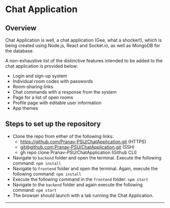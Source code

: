 # Chat Application

## Overview
Chat Application is well, a chat application (Gee, what a shocker!), which is being created using Node.js, React and Socket.io, as well as MongoDB for the database.

A non-exhaustive list of the distinctive features intended to be added to the chat application is provided below:

-   Login and sign-up system
-   Individual room codes with passwords
-   Room-sharing links
-   Chat commands with a response from the system
-   Page for a list of open rooms
-   Profile page with editable user information
-   App themes

## Steps to set up the repository

 - Clone the repo from either of the following links:
	 - https://github.com/Pranav-PSU/ChatApplication.git (HTTPS)
	 - [git@github.com:Pranav-PSU/ChatApplication.git](git@github.com:Pranav-PSU/ChatApplication.git) (SSH)
	 - gh repo clone Pranav-PSU/ChatApplication (Github CLI)
- Navigate to `backend` folder and open the terminal. Execute the following command: `npm install`
- Navigate to `frontend` folder and open the terminal. Again, execute the following command: `npm install`
- Execute the following command in the `frontend` folder: `npm start`
- Navigate to the `backend` folder and again execute the following command: `npm start`
- The browser should launch with a tab running the Chat Application.
---
